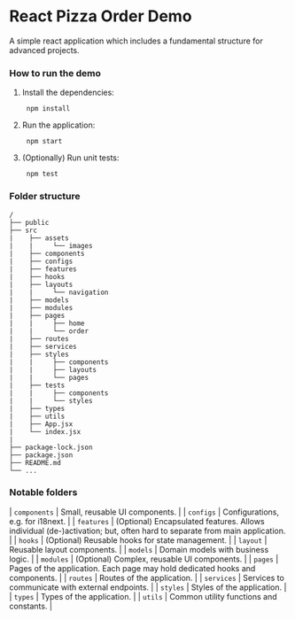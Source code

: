 # React Pizza Order Demo

A simple react application which includes a fundamental structure for advanced projects.

### How to run the demo

1. Install the dependencies:

        npm install

2. Run the application:

        npm start

3. (Optionally) Run unit tests:

        npm test

### Folder structure

```
/
├── public
├── src
|    ├── assets
|    |     └── images
|    ├── components
|    ├── configs
|    ├── features
|    ├── hooks
|    ├── layouts
|    |     └── navigation
|    ├── models
|    ├── modules
|    ├── pages
|    |     ├── home
|    |     └── order
|    ├── routes
|    ├── services
|    ├── styles
|    |     ├── components
|    |     ├── layouts
|    |     └── pages
|    ├── tests
|    |     ├── components
|    |     └── styles
|    ├── types
|    ├── utils
|    ├── App.jsx
|    └── index.jsx
|
├── package-lock.json
├── package.json
├── README.md
└── ...
```

### Notable folders

| `components`   | Small, reusable UI components.                                                                                          |
| `configs`      | Configurations, e.g. for i18next.                                                                                       |
| `features`     | (Optional) Encapsulated features. Allows individual (de-)activation; but, often hard to separate from main application. |
| `hooks`        | (Optional) Reusable hooks for state management.                                                                         |
| `layout`       | Reusable layout components.                                                                                             |
| `models`       | Domain models with business logic.                                                                                      |
| `modules`      | (Optional) Complex, reusable UI components.                                                                             |
| `pages`        | Pages of the application. Each page may hold dedicated hooks and components.                                            |
| `routes`       | Routes of the application.                                                                                              |
| `services`     | Services to communicate with external endpoints.                                                                        |
| `styles`       | Styles of the application.                                                                                              |
| `types`        | Types of the application.                                                                                               |
| `utils`        | Common utility functions and constants.                                                                                 |


